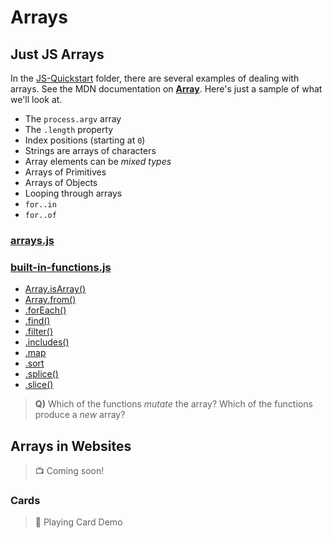 # Arrays

## Just JS Arrays

In the [JS-Quickstart](./JS-Quickstart/ReadMe.md) folder, there are several examples of dealing with arrays. See the MDN documentation on [**Array**](https://developer.mozilla.org/en-US/docs/Web/JavaScript/Reference/Global_Objects/Array). Here's just a sample of what we'll look at.

- The `process.argv` array
- The `.length` property
- Index positions (starting at `0`)
- Strings are arrays of characters
- Array elements can be *mixed types*
- Arrays of Primitives
- Arrays of Objects
- Looping through arrays
- `for..in`
- `for..of`

### [arrays.js](./JS-Quickstart/arrays.js)


### [built-in-functions.js](./JS-Quickstart/built-in-functions.js)

- [Array.isArray()](https://developer.mozilla.org/en-US/docs/Web/JavaScript/Reference/Global_Objects/Array/isArray)
- [Array.from()](https://developer.mozilla.org/en-US/docs/Web/JavaScript/Reference/Global_Objects/Array/from)
- [.forEach()](https://developer.mozilla.org/en-US/docs/Web/JavaScript/Reference/Global_Objects/Array/forEach)
- [.find()](https://developer.mozilla.org/en-US/docs/Web/JavaScript/Reference/Global_Objects/Array/find)
- [.filter()](https://developer.mozilla.org/en-US/docs/Web/JavaScript/Reference/Global_Objects/Array/filter)
- [.includes()](https://developer.mozilla.org/en-US/docs/Web/JavaScript/Reference/Global_Objects/Array/includes)
- [.map](https://developer.mozilla.org/en-US/docs/Web/JavaScript/Reference/Global_Objects/Array/map)
- [.sort](https://developer.mozilla.org/en-US/docs/Web/JavaScript/Reference/Global_Objects/Array/sort)
- [.splice()](https://developer.mozilla.org/en-US/docs/Web/JavaScript/Reference/Global_Objects/Array/splice)
- [.slice()](https://developer.mozilla.org/en-US/docs/Web/JavaScript/Reference/Global_Objects/Array/slice)

> **Q)** Which of the functions *mutate* the array? Which of the functions produce a *new* array?

## Arrays in Websites

> 📺 Coming soon!

### Cards

> 🎴 Playing Card Demo
